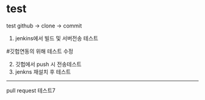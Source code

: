# test
test
github -> clone -> commit

1. jenkins에서 빌드 및 서버전송 테스트

#깃헙연동의 위해 테스트 수정

2. 깃헙에서 push 시 전송테스트
3. jenkns 재설치 후 테스트



------------------
pull request 테스트7

